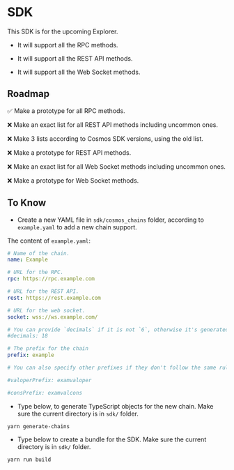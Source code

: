# SDK

This SDK is for the upcoming Explorer.

-   It will support all the RPC methods.

-   It will support all the REST API methods.

-   It will support all the Web Socket methods.

## Roadmap

✅ Make a prototype for all RPC methods.

❌ Make an exact list for all REST API methods including uncommon ones.

❌ Make 3 lists according to Cosmos SDK versions, using the old list.

❌ Make a prototype for REST API methods.

❌ Make an exact list for all Web Socket methods including uncommon ones.

❌ Make a prototype for Web Socket methods.

## To Know

-   Create a new YAML file in `sdk/cosmos_chains` folder, according to `example.yaml` to add a new chain support.

The content of `example.yaml`:

```yaml
# Name of the chain.
name: Example

# URL for the RPC.
rpc: https://rpc.example.com

# URL for the REST API.
rest: https://rest.example.com

# URL for the web socket.
socket: wss://ws.example.com/

# You can provide `decimals` if it is not `6`, otherwise it's generated automatically.
#decimals: 18

# The prefix for the chain
prefix: example

# You can also specify other prefixes if they don't follow the same rule.

#valoperPrefix: examvaloper

#consPrefix: examvalcons
```

-   Type below, to generate TypeScript objects for the new chain.
    Make sure the current directory is in `sdk/` folder.

```
yarn generate-chains
```

-   Type below to create a bundle for the SDK.
    Make sure the current directory is in `sdk/` folder.

```
yarn run build
```
